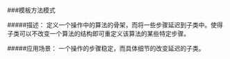 ###模板方法模式

#####描述：
定义一个操作中的算法的骨架，而将一些步骤延迟到子类中。使得子类可以不改变一个算法的结构即可重定义该算法的某些特定步骤。

#####应用场景：
一个操作的步骤稳定，而具体细节的改变延迟的子类。